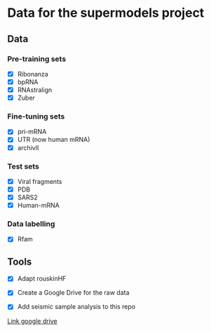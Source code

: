 # Data for the supermodels project
## Data
### Pre-training sets
- [x] Ribonanza
- [x] bpRNA
- [x] RNAstralign
- [x] Zuber

### Fine-tuning sets
- [x] pri-mRNA
- [x] UTR (now human mRNA)
- [x] archivII

### Test sets
- [x] Viral fragments
- [x] PDB
- [x] SARS2
- [x] Human-mRNA

### Data labelling
- [x] Rfam

## Tools
 - [x] Adapt rouskinHF
 - [x] Create a Google Drive for the raw data
 - [x] Add seismic sample analysis to this repo


 [Link google drive](https://drive.google.com/drive/folders/1pKUBGlvcft4WsUSztaUCOXcyGi9a8NUy)

